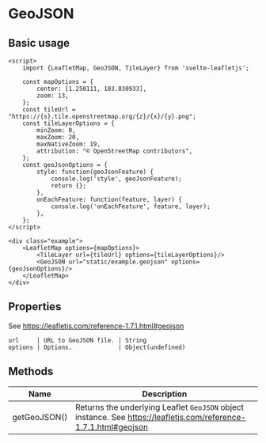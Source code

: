 # GeoJSON

## Basic usage

```example height:400
<script>
    import {LeafletMap, GeoJSON, TileLayer} from 'svelte-leafletjs';

    const mapOptions = {
        center: [1.250111, 103.830933],
        zoom: 13,
    };
    const tileUrl = "https://{s}.tile.openstreetmap.org/{z}/{x}/{y}.png";
    const tileLayerOptions = {
        minZoom: 0,
        maxZoom: 20,
        maxNativeZoom: 19,
        attribution: "© OpenStreetMap contributors",
    };
    const geoJsonOptions = {
        style: function(geoJsonFeature) {
            console.log('style', geoJsonFeature);
            return {};
        },
        onEachFeature: function(feature, layer) {
            console.log('onEachFeature', feature, layer);
        },
    };
</script>

<div class="example">
    <LeafletMap options={mapOptions}>
        <TileLayer url={tileUrl} options={tileLayerOptions}/>
        <GeoJSON url="static/example.geojson" options={geoJsonOptions}/>
    </LeafletMap>
</div>
```

## Properties

See https://leafletjs.com/reference-1.7.1.html#geojson

```properties
url     | URL to GeoJSON file. | String
options | Options.             | Object(undefined)
```

## Methods

| Name         | Description                                                                                                      |
| ------------ | ---------------------------------------------------------------------------------------------------------------- |
| getGeoJSON() | Returns the underlying Leaflet `GeoJSON` object instance. See https://leafletjs.com/reference-1.7.1.html#geojson |
